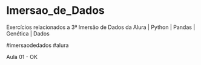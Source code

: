 # Imersao_de_Dados
Exercícios relacionados a 3ª Imersão de Dados da Alura | Python | Pandas | Genética | Dados 

#imersaodedados #alura

Aula 01 - OK
